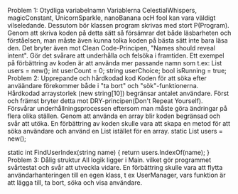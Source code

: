 Problem 1: Otydliga variabelnamn
Variablerna CelestialWhispers, magicConstant, UnicornSparkle, nanoBanana ocH fool kan vara väldigt vilseledande.
Dessutom bör klassen program skrivas med stort P(Program).
Genom att skriva koden på detta sätt så försämrar det både läsbarheten och förståelsen, man måste även kunna tolka koden på bästa sätt inte bara läsa den.
Det bryter även mot Clean Code-Principen, "Names should reveal intent".
Gör det svårare att underhålla och felsöka i framtiden.
Ett exempel på förbättring av koden är att använda mer passande namn som t.ex:
List<string> users = new();
int userCount = 0;
string userChoice;
bool isRunning = true;
Problem 2: Upprepande och hårdkodad kod
Koden för att söka efter anväändare förekommer både i "ta bort" och "sök"-funktionerna.
Hårdkodad arraystorlek (new string[10]) begränsar antalet användare.
Först och främst bryter detta mot DRY-principen(Don't Repeat Yourself).
Försvårar underhållningsprocessen eftersom man måste göra ändringar på flera olika ställen.
Genom att använda en array blir koden begränsad och svår att utöka.
En förbättring av koden skulle vara att skapa en metod för att söka användare och använd en List<string> istället för en array.
static List<string> users = new();

static int FindUserIndex(string name)
{
    return users.IndexOf(name);
}
Problem 3: Dålig struktur
All logik ligger i Main. vilket gör programmet svårtestat och svår att utveckla vidare.
En förbättring skulle vara att flytta användarhanteringen till en egen klass, t ex UserManager, vars funktion är att lägga till, ta bort, söka och visa användare.




